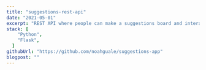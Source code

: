```yaml
---
title: "suggestions-rest-api"
date: "2021-05-01"
excerpt: "REST API where people can make a suggestions board and interact with it"
stack: [
    "Python",
    "Flask",
  ]
githubUrl: "https://github.com/noahguale/suggestions-app"
blogpost: ""
---
```


